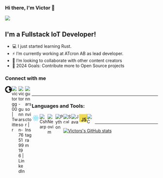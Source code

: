 ### Hi there, I'm Victor 👋

![](https://github.com/halfrost/halfrost/blob/master/icons/header_.png)

## I'm a Fullstack IoT Developer!

- 💻 I just started learning Rust.
- ⚡ I’m currently working at ATcron AB as lead developer.
- 👯 I’m looking to collaborate with other content creators
- 📃 2024 Goals: Contribute more to Open Source projects

### Connect with me

[<img align="left" alt="vmarket.se" width="22px" src="https://raw.githubusercontent.com/iconic/open-iconic/master/svg/globe.svg" />][website]
[<img align="left" alt="victorgg00 | Twitter" width="22px" src="https://cdn.jsdelivr.net/npm/simple-icons@v3/icons/twitter.svg" />][twitter]
[<img align="left" alt="victor-gunnarsson-765199196 | LinkedIn" width="22px" src="https://cdn.jsdelivr.net/npm/simple-icons@v3/icons/linkedin.svg" />][linkedin]
[<img align="left" alt="gunnarssonvictor | Instagram" width="22px" src="https://cdn.jsdelivr.net/npm/simple-icons@v3/icons/instagram.svg" />][instagram]

<br />

---

### Languages and Tools:
<img align="left" alt="React" width="26px" src="https://raw.githubusercontent.com/github/explore/80688e429a7d4ef2fca1e82350fe8e3517d3494d/topics/react/react.png" />
<img align="left" alt="Csharp" width="26px" src="https://raw.githubusercontent.com/abranhe/programming-languages-logos/master/src/csharp/csharp.png" />
<img align="left" alt="Neovim" width="26px" src="https://raw.githubusercontent.com/neovim/neovim.github.io/master/logos/neovim-mark.png" />
<img align="left" alt="Python" width="26px" src="https://raw.githubusercontent.com/abranhe/programming-languages-logos/master/src/python/python.png" />
<img align="left" alt="Scala" width="26px" height="30px" src="https://raw.githubusercontent.com/kaeawc/scala-logo/master/img/logo.png" />
<img align="left" alt="Java" width="26px" src="https://raw.githubusercontent.com/abranhe/programming-languages-logos/master/src/java/java.png" />
<img align="left" alt="JavaScript" width="26px" src="https://raw.githubusercontent.com/github/explore/80688e429a7d4ef2fca1e82350fe8e3517d3494d/topics/javascript/javascript.png" />
<img align="left" alt="C" width="26px" src="https://raw.githubusercontent.com/abranhe/programming-languages-logos/master/src/c/c.png" />
<br />

---

[![Victors's GitHub stats](https://github-readme-stats.vercel.app/api?username=VGDev1&theme=onedark)](https://github.com/anuraghazra/github-readme-stats)

[website]: https://www.vmarket.se/about/
[twitter]: https://twitter.com/victorgg00
[instagram]: https://www.instagram.com/gunnarssonvictor/
[linkedin]: https://www.linkedin.com/in/victor-gunnarsson-765199196/
